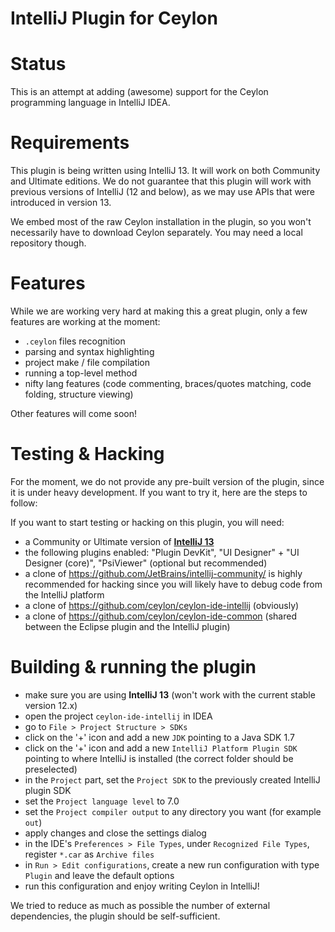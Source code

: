 IntelliJ Plugin for Ceylon
==========================
# Status
This is an attempt at adding (awesome) support for the Ceylon programming language in IntelliJ IDEA.

# Requirements

This plugin is being written using IntelliJ 13. It will work on both Community and Ultimate editions.
We do not guarantee that this plugin will work with previous versions of IntelliJ (12 and below), as we may use APIs that were introduced in version 13.

We embed most of the raw Ceylon installation in the plugin, so you won't necessarily have to download Ceylon separately. You may need a local repository though.

# Features

While we are working very hard at making this a great plugin, only a few features are working at the moment:

- `.ceylon` files recognition
- parsing and syntax highlighting
- project make / file compilation
- running a top-level method
- nifty lang features (code commenting, braces/quotes matching, code folding, structure viewing)

Other features will come soon!

# Testing & Hacking

For the moment, we do not provide any pre-built version of the plugin, since it is under heavy development. If you want to try it, here are the steps to follow:

If you want to start testing or hacking on this plugin, you will need:

- a Community or Ultimate version of **[IntelliJ 13](http://www.jetbrains.com/idea/download/)**
- the following plugins enabled: "Plugin DevKit", "UI Designer" + "UI Designer (core)", "PsiViewer" (optional but recommended)
- a clone of https://github.com/JetBrains/intellij-community/ is highly recommended for hacking since you will likely have to debug code from the IntelliJ platform
- a clone of https://github.com/ceylon/ceylon-ide-intellij (obviously)
- a clone of https://github.com/ceylon/ceylon-ide-common (shared between the Eclipse plugin and the IntelliJ plugin)

# Building & running the plugin

- make sure you are using **IntelliJ 13** (won't work with the current stable version 12.x)
- open the project `ceylon-ide-intellij` in IDEA
- go to `File > Project Structure > SDKs`
- click on the '+' icon and add a new `JDK` pointing to a Java SDK 1.7
- click on the '+' icon and add a new `IntelliJ Platform Plugin SDK` pointing to where IntelliJ is installed (the correct folder should be preselected)
- in the `Project` part, set the `Project SDK` to the previously created IntelliJ plugin SDK
- set the `Project language level` to 7.0
- set the `Project compiler output` to any directory you want (for example `out`)
- apply changes and close the settings dialog
- in the IDE's `Preferences > File Types`, under `Recognized File Types`, register `*.car` as `Archive files`
- in `Run > Edit configurations`, create a new run configuration with type `Plugin` and leave the default options
- run this configuration and enjoy writing Ceylon in IntelliJ!

We tried to reduce as much as possible the number of external dependencies, the plugin should be self-sufficient.
